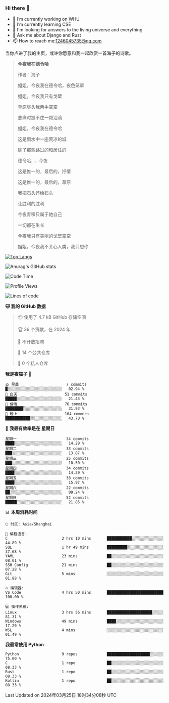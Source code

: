 ### Hi there 👋



- 🔭 I’m currently working on WHU
- 🌱 I’m currently learning CSE
- 🤔 I'm looking for answers to the living universe and everything
- 💬 Ask me about Django and Rust
- 📫 How to reach me:1246045735@qq.com

当你点进了我的主页，或许你愿意和我一起欣赏一首海子的诗歌。

>**今夜我在德令哈**
>
>作者：海子
>
>姐姐，今夜我在德令哈，夜色笼罩
>
>姐姐，今夜我只有戈壁
>
>草原尽头我两手空空
>
>悲痛时握不住一颗泪滴
>
>姐姐，今夜我在德令哈
>
>这是雨水中一座荒凉的城
>
>除了那些路过的和居住的
>
>德令哈......今夜
>
>这是惟一的，最后的，抒情
>
>这是惟一的，最后的，草原
>
>我把石头还给石头
>
>让胜利的胜利
>
>今夜青稞只属于她自己
>
>一切都在生长
>
>今夜我只有美丽的戈壁空空
>
>姐姐，今夜我不关心人类，我只想你



[![Top Langs](https://github-readme-stats.vercel.app/api/top-langs/?username=wisdomgo&theme=onedark)](https://github.com/anuraghazra/github-readme-stats)

![Anurag's GitHub stats](https://github-readme-stats.vercel.app/api?username=wisdomgo&hide=contribs,stars&theme=synthwave)

<!--START_SECTION:waka-->
![Code Time](http://img.shields.io/badge/Code%20Time-131%20hrs%2036%20mins-blue)

![Profile Views](http://img.shields.io/badge/%E4%B8%AA%E4%BA%BA%E8%B5%84%E6%96%99%E8%A7%82%E7%9C%8B%E6%AC%A1%E6%95%B0-99-blue)

![Lines of code](https://img.shields.io/badge/%E4%BB%8E%E3%80%8CHello%20World%E3%80%8D%E8%B5%B7%E6%88%91%E5%B7%B2%E7%BB%8F%E5%86%99%E4%BA%86-44.4%20thousand%20%E8%A1%8C%E4%BB%A3%E7%A0%81-blue)

**🐱 我的 GitHub 数据** 

> 📦  使用了 4.7 kB GitHub 存储空间 
 > 
> 🏆 36 个贡献，在 2024 年
 > 
> 🚫 不开放招聘
 > 
> 📜 14 个公共仓库 
 > 
> 🔑 0 个私人仓库 
 > 
**我是夜猫子 🦉** 

```text
🌞 早晨                     7 commits           █░░░░░░░░░░░░░░░░░░░░░░░░   02.94 % 
🌆 白天                     51 commits          █████░░░░░░░░░░░░░░░░░░░░   21.43 % 
🌃 傍晚                     76 commits          ████████░░░░░░░░░░░░░░░░░   31.93 % 
🌙 晚上                     104 commits         ███████████░░░░░░░░░░░░░░   43.70 % 
```
📅 **我最有效率是在 星期日** 

```text
星期一                      34 commits          ████░░░░░░░░░░░░░░░░░░░░░   14.29 % 
星期二                      33 commits          ███░░░░░░░░░░░░░░░░░░░░░░   13.87 % 
星期三                      25 commits          ███░░░░░░░░░░░░░░░░░░░░░░   10.50 % 
星期四                      34 commits          ████░░░░░░░░░░░░░░░░░░░░░   14.29 % 
星期五                      38 commits          ████░░░░░░░░░░░░░░░░░░░░░   15.97 % 
星期六                      22 commits          ██░░░░░░░░░░░░░░░░░░░░░░░   09.24 % 
星期日                      52 commits          █████░░░░░░░░░░░░░░░░░░░░   21.85 % 
```


📊 **本周消耗时间** 

```text
🕑︎ 时区: Asia/Shanghai

💬 编程语言: 
C                        2 hrs 10 mins       ███████████░░░░░░░░░░░░░░   44.89 % 
SQL                      1 hr 49 mins        █████████░░░░░░░░░░░░░░░░   37.68 % 
YAML                     23 mins             ██░░░░░░░░░░░░░░░░░░░░░░░   08.01 % 
SSH Config               21 mins             ██░░░░░░░░░░░░░░░░░░░░░░░   07.28 % 
Git                      5 mins              ░░░░░░░░░░░░░░░░░░░░░░░░░   01.88 % 

🔥 编辑器: 
VS Code                  4 hrs 50 mins       █████████████████████████   100.00 % 

💻 操作系统: 
Linux                    3 hrs 56 mins       ████████████████████░░░░░   81.31 % 
Windows                  49 mins             ████░░░░░░░░░░░░░░░░░░░░░   17.20 % 
WSL                      4 mins              ░░░░░░░░░░░░░░░░░░░░░░░░░   01.49 % 
```

**我最常使用 Python** 

```text
Python                   9 repos             ███████████████████░░░░░░   75.00 % 
C                        1 repo              ██░░░░░░░░░░░░░░░░░░░░░░░   08.33 % 
Rust                     1 repo              ██░░░░░░░░░░░░░░░░░░░░░░░   08.33 % 
Kotlin                   1 repo              ██░░░░░░░░░░░░░░░░░░░░░░░   08.33 % 
```




 Last Updated on 2024年03月25日 18时34分08秒 UTC
<!--END_SECTION:waka-->
